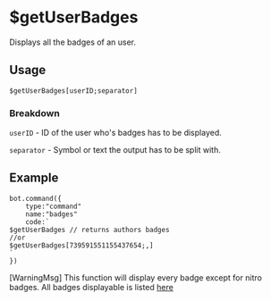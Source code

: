 # $getUserBadges
Displays all the badges of an user. 

## Usage 
`$getUserBadges[userID;separator]`

### Breakdown 
`userID` - ID of the user who's badges has to be displayed.

`separator` - Symbol or text the output has to be split with.

## Example
```
bot.command({
    type:"command"
    name:"badges"
    code:`
$getUserBadges // returns authors badges
//or
$getUserBadges[739591551155437654;,]
`
})
```
[WarningMsg] This function will display every badge except for nitro badges. All badges displayable is listed [here](https://discord.com/developers/docs/resources/user#user-object-user-flags)
